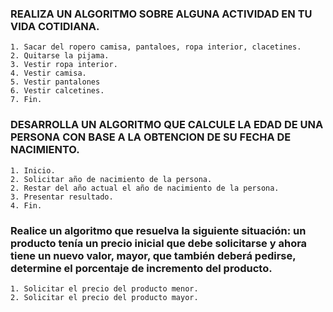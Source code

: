 ### REALIZA UN ALGORITMO SOBRE ALGUNA ACTIVIDAD EN TU VIDA COTIDIANA.

    1. Sacar del ropero camisa, pantaloes, ropa interior, clacetines.
    2. Quitarse la pijama. 
    3. Vestir ropa interior.
    4. Vestir camisa.
    5. Vestir pantalones
    6. Vestir calcetines.
    7. Fin.



### DESARROLLA UN ALGORITMO QUE CALCULE LA EDAD DE UNA PERSONA CON BASE A LA OBTENCION DE SU FECHA DE NACIMIENTO.


    1. Inicio.
    2. Solicitar año de nacimiento de la persona.
    2. Restar del año actual el año de nacimiento de la persona.
    3. Presentar resultado.
    4. Fin.




###  Realice un algoritmo que resuelva la siguiente situación: un producto tenía un precio inicial que debe solicitarse y ahora tiene un nuevo valor, mayor, que también deberá pedirse, determine el porcentaje de incremento del producto. 


    1. Solicitar el precio del producto menor.
    2. Solicitar el precio del producto mayor.
    
    
    
